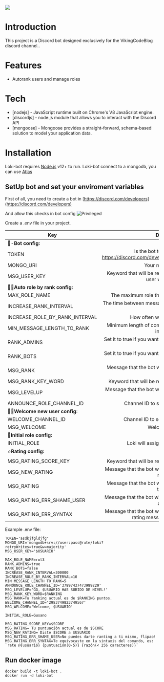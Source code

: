 ![](https://i.imgur.com/QiWxvs4.png)

# Introduction

This project is a Discord bot designed exclusively for the VikingCodeBlog discord channel..

# Features

  - Autorank users and manage roles

# Tech
* [nodejs] - JavaScript runtime built on Chrome's V8 JavaScript engine.
* [discordjs] - node.js module that allows you to interact with the Discord API
* [mongoose] - Mongoose provides a straight-forward, schema-based solution to model your application data.

# Installation

Loki-bot requires [Node.js](https://nodejs.org/) v12+ to run.
Loki-bot connect to a mongodb, you can use [Atlas](https://www.mongodb.com/)

## SetUp bot and set your enviroment variables
First of all, you need to create a bot in [https://discord.com/developers](https://discord.com/developers)

And allow this checks in bot config
![Privileged](https://i.imgur.com/pJQ2fY9.png)

Create a .env file in your project.

| Key   |      Description      |
|----------|:-------------:|
|🤖-**Bot config:**|
| TOKEN | Is the bot token you can find in https://discord.com/developers/applications/{YourBot}/bot |
| MONGO_URI | Your mongo database |
| MSG_USER_KEY | Keyword that will be replaced from the message to the user with their name |
|👩‍🎓**Auto role by rank config:**|
| MAX_ROLE_NAME | The maximum role that the bot can promote a user. |
| INCREASE_RANK_INTERVAL | The time between messages that will be valued to rank up to users. |
| INCREASE_ROLE_BY_RANK_INTERVAL | How often will a user be promoted |
| MIN_MESSAGE_LENGTH_TO_RANK | Minimum length of comments for loki-bot to take them into account |
| RANK_ADMINS | Set it to true if you want the bot rank system to work with ADMINS |
| RANK_BOTS | Set it to true if you want the bot rank system to work with BOTS |
| MSG_RANK | Message that the bot will send to a user when they ask rank. |
| MSG_RANK_KEY_WORD | Keyword that will be replaced from the rank message |
| MSG_LEVELUP | Message that the bot will send to a user when they level up |
| ANNOUNCE_ROLE_CHANNEL_ID | Channel ID to send a new role message|
|🙋‍♀️**Welcome new user config:**|
| WELCOME_CHANNEL_ID | Channel ID to send a welcome message |
| MSG_WELCOME | Welcome message |
|🐛**Initial role config:**|
| INITIAL_ROLE | Loki will assign this role to new users |
|⭐**Rating config:**|
| MSG_RATING_SCORE_KEY | Keyword that will be replaced from the rating message |
| MSG_NEW_RATING | Message that the bot will send to a user when they send new rating |
| MSG_RATING | Message that the bot will send to a user when they ask their rating |
| MSG_RATING_ERR_SHAME_USER | Message that the bot will send to a user when they try to autorating |
| MSG_RATING_ERR_SYNTAX | Message that the bot will send to a user when they send rating message with syntax error |

Example .env file:
```
TOKEN='asdkjfgldjfg'
MONGO_URI='mongodb+srv://user:pass@rute/loki?retryWrites=true&w=majority'
MSG_USER_KEY='$USUARIO'

MAX_ROLE_NAME=rol3
RANK_ADMINS=true
RANK_BOTS=false
INCREASE_RANK_INTERVAL=300000
INCREASE_ROLE_BY_RANK_INTERVAL=10
MIN_MESSAGE_LENGTH_TO_RANK=5
ANNOUNCE_ROLE_CHANNEL_ID='37897437473989229'
MSG_LEVELUP='GG, $USUARIO HAS SUBIDO DE NIVEL!'
MSG_RANK_KEY_WORD=$RANKING
MSG_RANK=Tu ranking actual es de $RANKING puntos.
WELCOME_CHANNEL_ID='2983749823749567'
MSG_WELCOME='Welcome, $USUARIO'

INITIAL_ROLE=Gusano

MSG_RATING_SCORE_KEY=$SCORE
MSG_RATING= Tu puntuación actual es de $SCORE
MSG_NEW_RATING= Diste $SCORE a $USUARIO
MSG_RATING_ERR_SHAME_USER=No puedes darte ranting a ti mismo, flipao!
MSG_RATING_ERR_SYNTAX=Te equivocaste en la sintaxis del comando, es: `rate @{usuario} {puntuación(0-5)} {razón(< 256 caracteres)}`
```
## Run docker image
```
docker build -t loki-bot .
docker run -d loki-bot
```
